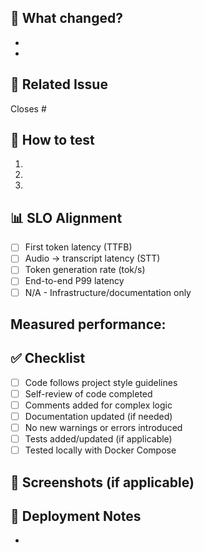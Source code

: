 ## 📝 What changed?

<!-- Describe the changes in this PR -->

- 
- 

## 🔗 Related Issue

Closes #

<!-- Link to the issue this PR addresses -->

## 🧪 How to test

<!-- Step-by-step instructions to test these changes -->

1. 
2. 
3. 

## 📊 SLO Alignment

<!-- Which performance targets are impacted? -->

- [ ] First token latency (TTFB)
- [ ] Audio → transcript latency (STT)
- [ ] Token generation rate (tok/s)
- [ ] End-to-end P99 latency
- [ ] N/A - Infrastructure/documentation only

**Measured performance:**
- 

## ✅ Checklist

- [ ] Code follows project style guidelines
- [ ] Self-review of code completed
- [ ] Comments added for complex logic
- [ ] Documentation updated (if needed)
- [ ] No new warnings or errors introduced
- [ ] Tests added/updated (if applicable)
- [ ] Tested locally with Docker Compose

## 📸 Screenshots (if applicable)

<!-- Add screenshots or logs showing the changes work -->

## 🚀 Deployment Notes

<!-- Any special deployment considerations -->

- 
